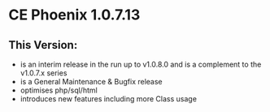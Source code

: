 # CE Phoenix 1.0.7.13
## This Version:
* is an interim release in the run up to v1.0.8.0 and is a complement to the v1.0.7.x series
* is a General Maintenance & Bugfix release
* optimises php/sql/html
* introduces new features including more Class usage﻿